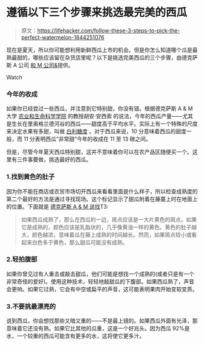 # 遵循以下三个步骤来挑选最完美的西瓜

> 原文：<https://lifehacker.com/follow-these-3-steps-to-pick-the-perfect-watermelon-1844251076>

现在是夏天，所以你可能想利用新鲜西瓜上市的机会。但是你怎么知道哪个瓜是最熟最甜的，哪些应该留在杂货店里呢？以下是挑选完美西瓜的三个步骤，由德克萨斯 A 公司 [和 M 公司&](https://today.tamu.edu/2020/07/01/how-to-pick-the-perfect-watermelon/)提供。

Watch

### 今年的收成

如果你已经尝过一些西瓜，并注意到它特别甜，你没有错。根据德克萨斯 A & M 大学 [农业和生命科学学院](https://aglifesciences.tamu.edu/) 的教授胡安·安西索 的说法，今年的西瓜产量——尤其是生长在里奥格兰德河谷的西瓜——甜度高于平均水平。实际上有一个特殊的尺度来决定水果有多甜，叫做 [白利糖度](https://www.ncbi.nlm.nih.gov/pmc/articles/PMC5359574/) 。对于西瓜来说，10 分意味着西瓜的甜度一般，而 11 分表明西瓜“非常甜”今年的收成在 11 至 13 磅之间。

但是，尽管今年夏天西瓜特别甜，这并不意味着你可以在农产品区随便买一个。这里有三件事要做，挑选最好的西瓜。

### 1.找到黄色的肚子

因为你不能在商店或农贸市场切开西瓜来看看里面是什么样子，所以检查成熟度的第二个最好的方法是通过寻找现场。这个标记显示了甜瓜附着在藤蔓上时在地面上的位置。下面就是 [德克萨斯 A & M 说找](https://today.tamu.edu/2020/07/01/how-to-pick-the-perfect-watermelon/)T3:

> 如果西瓜成熟了，那么在西瓜的一边，斑点应该是一大片黄色的斑点。如果它是成熟的，颜色应该是乳脂状的，几乎像黄油一样的黄色。黄色的肚子越大，颜色越浓，意味着瓜在藤上成熟的时间越长。然而，如果斑点较小或看起来白色多于黄色，那么甜瓜可能没有成熟。

### 2.轻拍腹部

如果你曾见过有人重击或敲击甜瓜，他们可能是想找一个成熟的(或者只是有一个非常奇怪的爱好)。使用这种技术，轻轻地敲甜瓜的下腹部。如果西瓜熟了，声音会更响。如果它过熟，它会有中空或扁平的声音，这可能表明果肉开始变软变质。

### 3.不要挑最漂亮的

说到西瓜，你会想找那些又暗又重的——不是最上镜的。如果西瓜外面有光泽，那意味着它还没有熟。如果它比其他的瓜重，这是一个好兆头。因为西瓜 92%是水，一个较重的西瓜可能含有更多的水，这将使它更多汁。